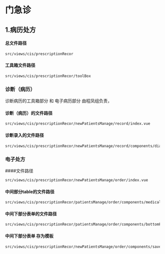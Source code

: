 #  门急诊

## 1.病历处方

#### 总文件路径

```
src/views/cis/prescriptionRecor
```

#### 工具箱文件路径

```
src/views/cis/prescriptionRecor/toolBox
```



### 诊断（病历）
诊断病历的工具箱部分 和 电子病历部分 由程凤组负责，

#### 诊断（病历）的文件路径
```
src/views/cis/prescriptionRecor/newPatientsManage/record/index.vue
```

#### 诊断录入的文件路径
```
src/views/cis/prescriptionRecor/newPatientsManage/record/components/diagnostic.vue
```

### 电子处方

####文件路径

```
src/views/cis/prescriptionRecor/newPatientsManage/order/index.vue
```

#### 中间部分table的文件路径

```
src/views/cis/prescriptionRecor/patientsManage/order/components/medicalOrdertable.vue
```

#### 中间下部分表单的文件路径

```
src/views/cis/prescriptionRecor/patientsManage/order/components/bottomForm.vue
```

#### 中间下部分表单 存为模板

```
src/views/cis/prescriptionRecor/newPatientsManage/order/components/saveTemplate.vue
```

